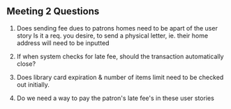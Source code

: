 ## Meeting 2 Questions ##
1. Does sending fee dues to patrons homes need to be apart of the user story
    Is it a req. you desire, to send a physical letter, ie. their home address will need to be inputted

2. If when system checks for late fee, should the transaction automatically close?

3. Does library card expiration & number of items limit need to be checked out initially.

4. Do we need a way to pay the patron's late fee's in these user stories